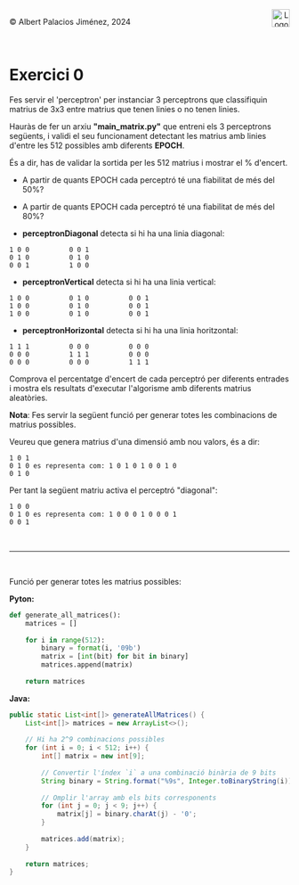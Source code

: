<div style="display: flex; width: 100%;">
    <div style="flex: 1; padding: 0px;">
        <p>© Albert Palacios Jiménez, 2024</p>
    </div>
    <div style="flex: 1; padding: 0px; text-align: right;">
        <img src="./assets/ieti.png" height="32" alt="Logo de IETI" style="max-height: 32px;">
    </div>
</div>
<br/>

# Exercici 0

Fes servir el 'perceptron' per instanciar 3 perceptrons que classifiquin matrius de 3x3 entre matrius que tenen linies o no tenen linies.

Hauràs de fer un arxiu **"main_matrix.py"** que entreni els 3 perceptrons següents, i validi el seu funcionament detectant les matrius amb linies d'entre les 512 possibles amb diferents **EPOCH**.

És a dir, has de validar la sortida per les 512 matrius i mostrar el % d'encert.

- A partir de quants EPOCH cada perceptró té una fiabilitat de més del 50%?
- A partir de quants EPOCH cada perceptró té una fiabilitat de més del 80%?

- **perceptronDiagonal** detecta si hi ha una linia diagonal:

```text
1 0 0          0 0 1
0 1 0          0 1 0
0 0 1          1 0 0
```
- **perceptronVertical** detecta si hi ha una linia vertical:

```text
1 0 0          0 1 0          0 0 1
1 0 0          0 1 0          0 0 1
1 0 0          0 1 0          0 0 1
```

- **perceptronHorizontal** detecta si hi ha una linia horitzontal:

```text
1 1 1          0 0 0          0 0 0
0 0 0          1 1 1          0 0 0
0 0 0          0 0 0          1 1 1
```

Comprova el percentatge d'encert de cada perceptró per diferents entrades i mostra els resultats d'executar l'algorisme amb diferents matrius aleatòries.


**Nota**: Fes servir la següent funció per generar totes les combinacions de matrius possibles. 

Veureu que genera matrius d'una dimensió amb nou valors, és a dir:

```text
1 0 1
0 1 0 es representa com: 1 0 1 0 1 0 0 1 0
0 1 0
```

Per tant la següent matriu activa el perceptró "diagonal":

```text
1 0 0
0 1 0 es representa com: 1 0 0 0 1 0 0 0 1
0 0 1
```

<br/>

----

<br/>

Funció per generar totes les matrius possibles:

**Pyton:**
```python
def generate_all_matrices():
    matrices = []
    
    for i in range(512):
        binary = format(i, '09b')
        matrix = [int(bit) for bit in binary]
        matrices.append(matrix)
    
    return matrices
```

**Java:**
```java
public static List<int[]> generateAllMatrices() {
    List<int[]> matrices = new ArrayList<>();
    
    // Hi ha 2^9 combinacions possibles
    for (int i = 0; i < 512; i++) {
        int[] matrix = new int[9];
        
        // Convertir l'índex `i` a una combinació binària de 9 bits
        String binary = String.format("%9s", Integer.toBinaryString(i)).replace(' ', '0');
        
        // Omplir l'array amb els bits corresponents
        for (int j = 0; j < 9; j++) {
            matrix[j] = binary.charAt(j) - '0';
        }
        
        matrices.add(matrix);
    }
    
    return matrices;
}
```

